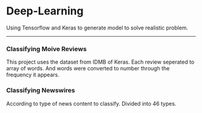 # Deep-Learning
Using Tensorflow and Keras to generate model to solve realistic problem.

---
### Classifying Moive Reviews
This project uses the dataset from IDMB of Keras. Each review seperated to array of words. And words were converted to number through the frequency it appears.

### Classifying Newswires

According to type of news content to classify. Divided into 46 types.